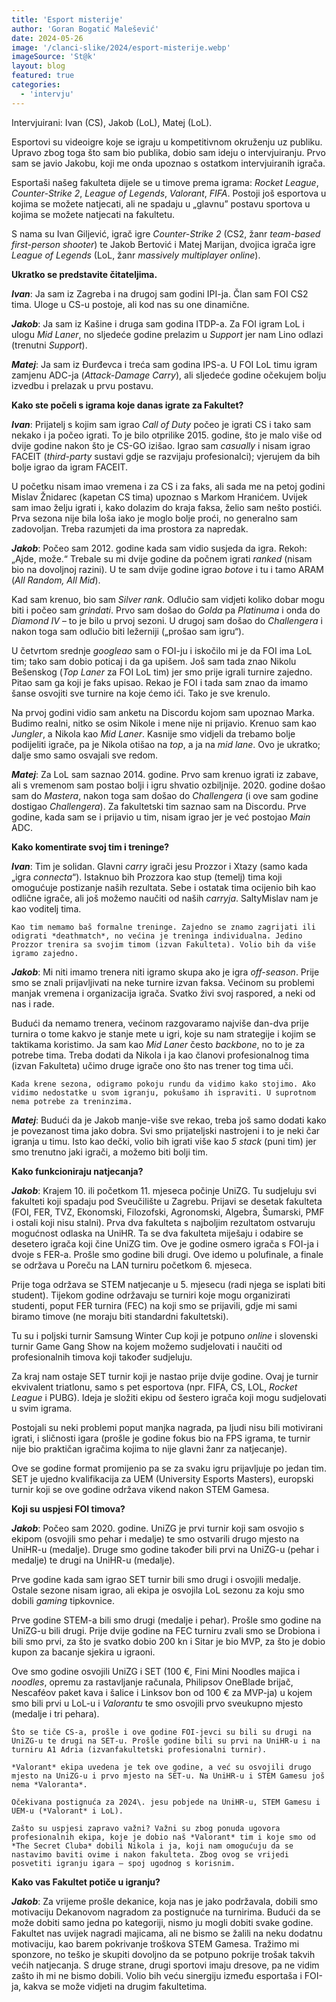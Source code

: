 ```yaml
---
title: 'Esport misterije'
author: 'Goran Bogatić Malešević'
date: 2024-05-26
image: '/clanci-slike/2024/esport-misterije.webp'
imageSource: 'St@k'
layout: blog
featured: true
categories:
  - 'intervju'
---
```


Intervjuirani: Ivan (CS), Jakob (LoL), Matej (LoL).

Esportovi su videoigre koje se igraju u kompetitivnom okruženju uz publiku. Upravo zbog toga što sam bio publika, dobio sam ideju o intervjuiranju. Prvo sam se javio Jakobu, koji me onda upoznao s ostatkom intervjuiranih igrača.

Esportaši našeg fakulteta dijele se u timove prema igrama: *Rocket League*, *Counter-Strike 2*, *League of Legends*, *Valorant*, *FIFA*. Postoji još esportova u kojima se možete natjecati, ali ne spadaju u „glavnu” postavu sportova u kojima se možete natjecati na fakultetu.

S nama su Ivan Giljević, igrač igre *Counter-Strike 2* (CS2, žanr *team-based first-person shooter*) te Jakob Bertović i Matej Marijan, dvojica igrača igre *League of Legends* (LoL, žanr *massively multiplayer online*).

**Ukratko se predstavite čitateljima.**

**_Ivan_**: Ja sam iz Zagreba i na drugoj sam godini IPI-ja. Član sam FOI CS2 tima. Uloge u CS-u postoje, ali kod nas su one dinamične.

**_Jakob_**: Ja sam iz Kašine i druga sam godina ITDP-a. Za FOI igram LoL i ulogu *Mid Laner*, no sljedeće godine prelazim u *Support* jer nam Lino odlazi (trenutni *Support*).

**_Matej_**: Ja sam iz Đurđevca i treća sam godina IPS-a. U FOI LoL timu igram zamjenu ADC-ja (*Attack-Damage Carry*), ali sljedeće godine očekujem bolju izvedbu i prelazak u prvu postavu. 

**Kako ste počeli s igrama koje danas igrate za Fakultet?**

**_Ivan_**: Prijatelj s kojim sam igrao *Call of Duty* počeo je igrati CS i tako sam nekako i ja počeo igrati. To je bilo otprilike 2015\. godine, što je malo više od dvije godine nakon što je CS-GO izišao. Igrao sam *casually* i nisam igrao FACEIT (*third-party* sustavi gdje se razvijaju profesionalci); vjerujem da bih bolje igrao da igram FACEIT. 

U početku nisam imao vremena i za CS i za faks, ali sada me na petoj godini Mislav Žnidarec (kapetan CS tima) upoznao s Markom Hranićem. Uvijek sam imao želju igrati i, kako dolazim do kraja faksa, želio sam nešto postići. Prva sezona nije bila loša iako je moglo bolje proći, no generalno sam zadovoljan. Treba razumjeti da ima prostora za napredak.

**_Jakob_**: Počeo sam 2012\. godine kada sam vidio susjeda da igra. Rekoh: „Ajde, može.“ Trebale su mi dvije godine da počnem igrati *ranked* (nisam bio na dovoljnoj razini). U te sam dvije godine igrao *botove* i tu i tamo ARAM (*All Random, All Mid*). 

Kad sam krenuo, bio sam *Silver rank*. Odlučio sam vidjeti koliko dobar mogu biti i počeo sam *grindati*. Prvo sam došao do *Golda* pa *Platinuma* i onda do *Diamond IV* – to je bilo u prvoj sezoni. U drugoj sam došao do *Challengera* i nakon toga sam odlučio biti ležerniji („prošao sam igru“). 

U četvrtom srednje *googleao* sam o FOI-ju i iskočilo mi je da FOI ima LoL tim; tako sam dobio poticaj i da ga upišem. Još sam tada znao Nikolu Bešenskog (*Top Laner* za FOI LoL tim) jer smo prije igrali turnire zajedno. Pitao sam ga koji je faks upisao. Rekao je FOI i tada sam znao da imamo šanse osvojiti sve turnire na koje ćemo ići. Tako je sve krenulo. 

Na prvoj godini vidio sam anketu na Discordu kojom sam upoznao Marka. Budimo realni, nitko se osim Nikole i mene nije ni prijavio. Krenuo sam kao *Jungler*, a Nikola kao *Mid Laner*. Kasnije smo vidjeli da trebamo bolje podijeliti igrače, pa je Nikola otišao na *top*, a ja na *mid lane*. Ovo je ukratko; dalje smo samo osvajali sve redom.

**_Matej_**: Za LoL sam saznao 2014\. godine. Prvo sam krenuo igrati iz zabave, ali s vremenom sam postao bolji i igru shvatio ozbiljnije. 2020\. godine došao sam do *Mastera*, nakon toga sam došao do *Challengera* (i ove sam godine dostigao *Challengera*). Za fakultetski tim saznao sam na Discordu. Prve godine, kada sam se i prijavio u tim, nisam igrao jer je već postojao *Main* ADC.

**Kako komentirate svoj tim i treninge?**

**_Ivan_**: Tim je solidan. Glavni *carry* igrači jesu Prozzor i Xtazy (samo kada „igra *connecta*“). Istaknuo bih Prozzora kao stup (temelj) tima koji omogućuje postizanje naših rezultata. Sebe i ostatak tima ocijenio bih kao odlične igrače, ali još možemo naučiti od naših *carryja*. SaltyMislav nam je kao voditelj tima. 

	Kao tim nemamo baš formalne treninge. Zajedno se znamo zagrijati ili odigrati *deathmatch*, no većina je treninga individualna. Jedino Prozzor trenira sa svojim timom (izvan Fakulteta). Volio bih da više igramo zajedno.

**_Jakob_**: Mi niti imamo trenera niti igramo skupa ako je igra *off-season*. Prije smo se znali prijavljivati na neke turnire izvan faksa. Većinom su problemi manjak vremena i organizacija igrača. Svatko živi svoj raspored, a neki od nas i rade. 

Budući da nemamo trenera, većinom razgovaramo najviše dan-dva prije turnira o tome kakvo je stanje mete u igri, koje su nam strategije i kojim se taktikama koristimo. Ja sam kao *Mid Laner* često *backbone*, no to je za potrebe tima. Treba dodati da Nikola i ja kao članovi profesionalnog tima (izvan Fakulteta) učimo druge igrače ono što nas trener tog tima uči.

	Kada krene sezona, odigramo pokoju rundu da vidimo kako stojimo. Ako vidimo nedostatke u svom igranju, pokušamo ih ispraviti. U suprotnom nema potrebe za treninzima.

**_Matej_**: Budući da je Jakob manje-više sve rekao, treba još samo dodati kako je povezanost tima jako dobra. Svi smo prijateljski nastrojeni i to je neki čar igranja u timu. Isto kao dečki, volio bih igrati više kao *5 stack* (puni tim) jer smo trenutno jaki igrači, a možemo biti bolji tim.

**Kako funkcioniraju natjecanja?**

**_Jakob_**: Krajem 10\. ili početkom 11\. mjeseca počinje UniZG. Tu sudjeluju svi fakulteti koji spadaju pod Sveučilište u Zagrebu. Prijavi se desetak fakulteta (FOI, FER, TVZ, Ekonomski, Filozofski, Agronomski, Algebra, Šumarski, PMF i ostali koji nisu stalni). Prva dva fakulteta s najboljim rezultatom ostvaruju mogućnost odlaska na UniHR. Ta se dva fakulteta miješaju i odabire se desetero igrača koji čine UniZG tim. Ove je godine osmero igrača s FOI-ja i dvoje s FER-a. Prošle smo godine bili drugi. Ove idemo u polufinale, a finale se održava u Poreču na LAN turniru početkom 6\. mjeseca. 

Prije toga održava se STEM natjecanje u 5\. mjesecu (radi njega se isplati biti student). Tijekom godine održavaju se turniri koje mogu organizirati studenti, poput FER turnira (FEC) na koji smo se prijavili, gdje mi sami biramo timove (ne moraju biti standardni fakultetski). 

Tu su i poljski turnir Samsung Winter Cup koji je potpuno *online* i slovenski turnir Game Gang Show na kojem možemo sudjelovati i naučiti od profesionalnih timova koji također sudjeluju. 

Za kraj nam ostaje SET turnir koji je nastao prije dvije godine. Ovaj je turnir ekvivalent triatlonu, samo s pet esportova (npr. FIFA, CS, LOL, *Rocket League* i PUBG). Ideja je složiti ekipu od šestero igrača koji mogu sudjelovati u svim igrama. 

Postojali su neki problemi poput manjka nagrada, pa ljudi nisu bili motivirani igrati, i sličnosti igara (prošle je godine fokus bio na FPS igrama, te turnir nije bio praktičan igračima kojima to nije glavni žanr za natjecanje). 

Ove se godine format promijenio pa se za svaku igru prijavljuje po jedan tim. SET je ujedno kvalifikacija za UEM (University Esports Masters), europski turnir koji se ove godine održava vikend nakon STEM Gamesa.

**Koji su uspjesi FOI timova?**

**_Jakob_**: Počeo sam 2020\. godine. UniZG je prvi turnir koji sam osvojio s ekipom (osvojili smo pehar i medalje) te smo ostvarili drugo mjesto na UniHR-u (medalje). Druge smo godine također bili prvi na UniZG-u (pehar i medalje) te drugi na UniHR-u (medalje). 

Prve godine kada sam igrao SET turnir bili smo drugi i osvojili medalje. Ostale sezone nisam igrao, ali ekipa je osvojila LoL sezonu za koju smo dobili *gaming* tipkovnice. 

Prve godine STEM-a bili smo drugi (medalje i pehar). Prošle smo godine na UniZG-u bili drugi. Prije dvije godine na FEC turniru zvali smo se Drobiona i bili smo prvi, za što je svatko dobio 200 kn i Sitar je bio MVP, za što je dobio kupon za bacanje sjekira u igraoni. 

Ove smo godine osvojili UniZG i SET (100 €, Fini Mini Noodles majica i *noodles*, opremu za rastavljanje računala, Philipsov OneBlade brijač, Nescaféov paket kava i šalice i Linksov bon od 100 € za MVP-ja) u kojem smo bili prvi u LoL-u i *Valorantu* te smo osvojili prvo sveukupno mjesto (medalje i tri pehara). 

	Što se tiče CS-a, prošle i ove godine FOI-jevci su bili su drugi na UniZG-u te drugi na SET-u. Prošle godine bili su prvi na UniHR-u i na turniru A1 Adria (izvanfakultetski profesionalni turnir).

	*Valorant* ekipa uvedena je tek ove godine, a već su osvojili drugo mjesto na UniZG-u i prvo mjesto na SET-u. Na UniHR-u i STEM Gamesu još nema *Valoranta*. 

	Očekivana postignuća za 2024\. jesu pobjede na UniHR-u, STEM Gamesu i UEM-u (*Valorant* i LoL).

	Zašto su uspjesi zapravo važni? Važni su zbog ponuda ugovora profesionalnih ekipa, koje je dobio naš *Valorant* tim i koje smo od *The Secret Cluba* dobili Nikola i ja, koji nam omogućuju da se nastavimo baviti ovime i nakon fakulteta. Zbog ovog se vrijedi posvetiti igranju igara – spoj ugodnog s korisnim.

**Kako vas Fakultet potiče u igranju?**

**_Jakob_**: Za vrijeme prošle dekanice, koja nas je jako podržavala, dobili smo motivaciju Dekanovom nagradom za postignuće na turnirima. Budući da se može dobiti samo jedna po kategoriji, nismo ju mogli dobiti svake godine. Fakultet nas uvijek nagradi majicama, ali ne bismo se žalili na neku dodatnu motivaciju, kao barem pokrivanje troškova STEM Gamesa. Tražimo mi sponzore, no teško je skupiti dovoljno da se potpuno pokrije trošak takvih većih natjecanja. S druge strane, drugi sportovi imaju dresove, pa ne vidim zašto ih mi ne bismo dobili. Volio bih veću sinergiju između esportaša i FOI-ja, kakva se može vidjeti na drugim fakultetima.

